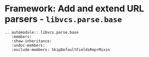 # Framework: Add and extend URL parsers - `libvcs.parse.base`

```{eval-rst}
.. automodule:: libvcs.parse.base
   :members:
   :show-inheritance:
   :undoc-members:
   :exclude-members: SkipDefaultFieldsReprMixin
```
